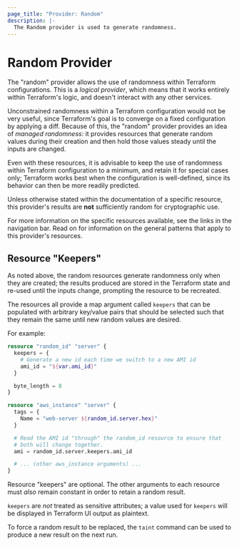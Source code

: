 ```yaml
---
page_title: "Provider: Random"
description: |-
  The Random provider is used to generate randomness.
---
```


# Random Provider

The "random" provider allows the use of randomness within Terraform
configurations. This is a *logical provider*, which means that it works
entirely within Terraform's logic, and doesn't interact with any other
services.

Unconstrained randomness within a Terraform configuration would not be very
useful, since Terraform's goal is to converge on a fixed configuration by
applying a diff. Because of this, the "random" provider provides an idea of
*managed randomness*: it provides resources that generate random values during
their creation and then hold those values steady until the inputs are changed.

Even with these resources, it is advisable to keep the use of randomness within
Terraform configuration to a minimum, and retain it for special cases only;
Terraform works best when the configuration is well-defined, since its behavior
can then be more readily predicted.

Unless otherwise stated within the documentation of a specific resource, this
provider's results are **not** sufficiently random for cryptographic use.

For more information on the specific resources available, see the links in the
navigation bar. Read on for information on the general patterns that apply
to this provider's resources.

## Resource "Keepers"<a name="keepers"></a>

As noted above, the random resources generate randomness only when they are
created; the results produced are stored in the Terraform state and re-used
until the inputs change, prompting the resource to be recreated.

The resources all provide a map argument called `keepers` that can be populated
with arbitrary key/value pairs that should be selected such that they remain
the same until new random values are desired.

For example:

```terraform
resource "random_id" "server" {
  keepers = {
    # Generate a new id each time we switch to a new AMI id
    ami_id = "${var.ami_id}"
  }

  byte_length = 8
}

resource "aws_instance" "server" {
  tags = {
    Name = "web-server ${random_id.server.hex}"
  }

  # Read the AMI id "through" the random_id resource to ensure that
  # both will change together.
  ami = random_id.server.keepers.ami_id

  # ... (other aws_instance arguments) ...
}
```

Resource "keepers" are optional. The other arguments to each resource must
*also* remain constant in order to retain a random result.

`keepers` are *not* treated as sensitive attributes; a value used for `keepers` will be displayed in Terraform UI output as plaintext.

To force a random result to be replaced, the `taint` command can be used to
produce a new result on the next run.
